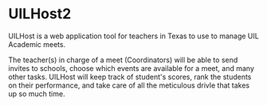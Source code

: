 UILHost2
========

UILHost is a web application tool for teachers in Texas to use to manage UIL Academic meets.

The teacher(s) in charge of a meet (Coordinators) will be able to send invites to schools, choose which events are available for a meet, and many other tasks. UILHost will keep track of student's scores, rank the students on their performance, and take care of all the meticulous drivle that takes up so much time.
